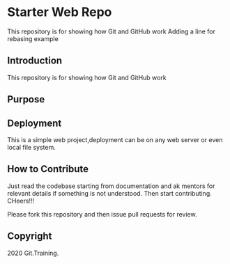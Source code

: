 # Starter Web Repo

This repository is for showing how Git and GitHub work
Adding a line for rebasing example

## Introduction

This repository is for showing how Git and GitHub work

## Purpose


## Deployment 

This is a simple web project,deployment can be on any web server or even local file system.

## How to Contribute

Just read the codebase starting from documentation and ak mentors for relevant details if something is not understood.
Then start contributing. CHeers!!!

Please fork this repository and then issue pull requests for review.

## Copyright
 2020 Git.Training.
